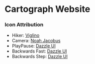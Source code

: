 # Cartograph Website

### Icon Attribution
- Hiker: [Viglino](https://www.svgrepo.com/svg/399446/hiker)
- Camera: [Noah Jacobus](https://www.svgrepo.com/svg/535246/camera)
- PlayPause: [Dazzle UI](https://www.svgrepo.com/svg/532512/play-pause)
- Backwards Fast: [Dazzle UI](https://www.svgrepo.com/svg/532494/backward-fast)
- Backwards Step: [Dazzle UI](https://www.svgrepo.com/svg/532495/backward-step)